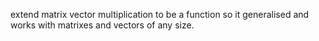 extend matrix vector multiplication to be a function so it generalised and works with 
matrixes and vectors of any size.